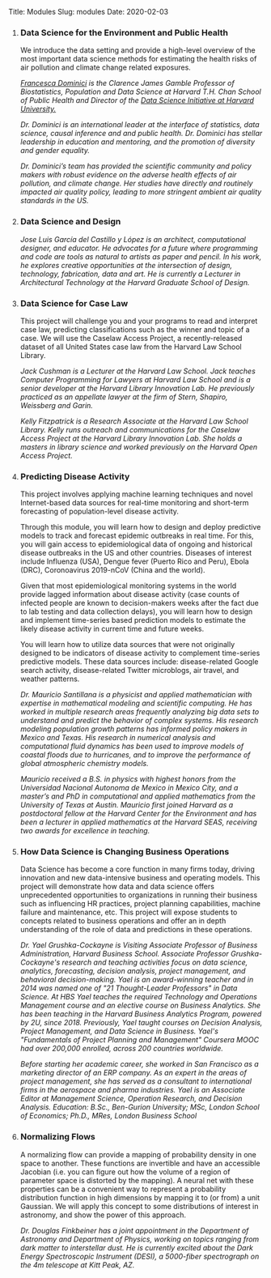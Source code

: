 Title: Modules
Slug: modules
Date: 2020-02-03

<style>
pre {
  background-color: #F5F5F5;
  display: block;
  font-family: monospace;
  font-size: 14px;
  white-space: pre;
  border-color: #999999;
  border-width: 1px;
  border-style: solid;
  border-radius: 6px;
  margin: 1em 0;
  padding: 5px;
  white-space: pre-wrap;
}
.containerMain {
    display: flex;
    width: 100%;
    height: 300px;
}
</style>


1. ### Data Science for the Environment and Public Health

	We introduce the data setting and provide a high-level overview of the most important data science methods for estimating the health risks of air pollution and climate change related exposures.
	
	*[Francesca Dominici](https://sites.sph.harvard.edu/francesca-dominici/people/francesca-dominici/) is the Clarence James Gamble Professor of Biostatistics, Population and Data Science at Harvard T.H. Chan School of Public Health and Director of the [Data Science Initiative at Harvard University.](http://datascience.harvard.edu/)*

	*Dr. Dominici is an international leader at the interface of statistics, data science, causal inference and and public health. Dr. Dominici has stellar leadership in education and mentoring, and the promotion of diversity and gender equality.*

	*Dr. Dominici’s team has provided the scientific community and policy makers with robust evidence on the adverse health effects of air pollution, and climate change. Her studies have directly and routinely impacted air quality policy, leading to more stringent ambient air quality standards in the US.*
	
2.  ### Data Science and Design

	*Jose Luis García del Castillo y López is an architect, computational designer, and educator. He advocates for a future where programming and code are tools as natural to artists as paper and pencil. In his work, he explores creative opportunities at the intersection of design, technology, fabrication, data and art. He is currently a Lecturer in Architectural Technology at the Harvard Graduate School of Design.*

3. ### Data Science for Case Law

	This project will challenge you and your programs to read and interpret case law, predicting classifications such as the winner and topic of a case. We will use the Caselaw Access Project, a recently-released dataset of all United States case law from the Harvard Law School Library.

	*Jack Cushman is a  Lecturer at the Harvard Law School. Jack teaches Computer Programming for Lawyers at Harvard Law School and is a senior developer at the Harvard Library Innovation Lab. He previously practiced as an appellate lawyer at the firm of Stern, Shapiro, Weissberg and Garin.*
	
	*Kelly Fitzpatrick is a Research Associate at the Harvard Law School Library. Kelly runs outreach and communications for the Caselaw Access Project at the Harvard Library Innovation Lab. She holds a masters in library science and worked previously on the Harvard Open Access Project.*

4. ### Predicting Disease Activity

	This project involves applying machine learning techniques and novel Internet-based data sources for real-time monitoring and short-term forecasting of population-level disease activity.

	Through this module, you will learn how to design and deploy predictive models to track and forecast epidemic outbreaks in real time. For this, you will gain access to epidemiological data of ongoing and historical disease outbreaks in the US and other countries. Diseases of interest include Influenza (USA), Dengue fever (Puerto Rico and Peru), Ebola (DRC), Coronoavirus 2019-nCoV (China and the world).

	Given that most epidemiological monitoring systems in the world provide lagged information about disease activity (case counts of infected people are known to decision-makers weeks after the fact due to lab testing and data collection delays), you will learn how to design and implement time-series based prediction models to estimate the likely disease activity in current time and future weeks.

	You will learn how to utilize data sources that were not originally designed to be indicators of disease activity to complement time-series predictive models. These data sources include: disease-related Google search activity, disease-related Twitter microblogs, air travel, and weather patterns. 

	*Dr. Mauricio Santillana is a physicist and applied mathematician with expertise in mathematical modeling and scientific computing. He has worked in multiple research areas frequently analyzing big data sets to understand and predict the behavior of complex systems. His research modeling population growth patterns has informed policy makers in Mexico and Texas. His research in numerical analysis and computational fluid dynamics has been used to improve models of coastal floods due to hurricanes, and to improve the performance of global atmospheric chemistry models.*
	
	*Mauricio received a B.S. in physics with highest honors from the Universidad Nacional Autonoma de Mexico in Mexico City, and a master’s and PhD in computational and applied mathematics from the University of Texas at Austin. Mauricio first joined Harvard as a postdoctoral fellow at the Harvard Center for the Environment and has been a lecturer in applied mathematics at the Harvard SEAS, receiving two awards for excellence in teaching.*

5. ### How Data Science is Changing Business Operations
	
	Data Science has become a core function in many firms today, driving innovation and new data-intensive business and operating models. This project will demonstrate how data and data science offers unprecedented opportunities to organizations in running their business such as influencing HR practices, project planning capabilities, machine failure and maintenance, etc. This project will expose students to concepts related to business operations and offer an in depth understanding of the role of data and predictions in these operations.

	*Dr. Yael Grushka-Cockayne is Visiting Associate Professor of Business Administration, Harvard Business School. Associate Professor Grushka-Cockayne's research and teaching activities focus on data science, analytics, forecasting, decision analysis, project management, and behavioral decision-making. Yael is an award-winning teacher and in 2014 was named one of "21 Thought-Leader Professors" in Data Science. At HBS Yael teaches the required Technology and Operations Management course and an elective course on Business Analytics. She has been teaching in the Harvard Business Analytics Program, powered by 2U, since 2018. Previously, Yael taught courses on Decision Analysis, Project Management, and Data Science in Business. Yael's "Fundamentals of Project Planning and Management" Coursera MOOC had over 200,000 enrolled, across 200 countries worldwide.*

	*Before starting her academic career, she worked in San Francisco as a marketing director of an ERP company. As an expert in the areas of project management, she has served as a consultant to international firms in the aerospace and pharma industries. Yael is an Associate Editor at Management Science, Operation Research, and Decision Analysis. Education: B.Sc., Ben-Gurion University; MSc, London School of Economics; Ph.D., MRes, London Business School*

6. ### Normalizing Flows

	A normalizing flow can provide a mapping of probability density in one space to another. These functions are invertible and have an accessible Jacobian (i.e. you can figure out how the volume of a region of parameter space is distorted by the mapping). A neural net with these properties can be a convenient way to represent a probability distribution function in high dimensions by mapping it to (or from) a unit Gaussian. We will apply this concept to some distributions of interest in astronomy, and show the power of this approach.

	*Dr. Douglas Finkbeiner has a joint appointment in the Department of Astronomy and Department of Physics, working on topics ranging from dark matter to interstellar dust. He is currently excited about the Dark Energy Spectroscopic Instrument (DESI), a 5000-fiber spectrograph on the 4m telescope at Kitt Peak, AZ.*
